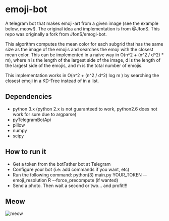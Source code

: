 # emoji-bot

A telegram bot that makes emoji-art from a given image (see the example below, meow!). The original idea and implementation is from @JfonS. This repo was originally a fork from JfonS/emogi-bot.

This algorithm computes the mean color for each subgrid that has the same size as the image of the emojis and searches the emoji with the closest mean color. This can be implemented in a naive way in O(n^2 + (n^2 / d^2) * m), where n is the length of the largest side of the image, d is the length of the largest side of the emojis, and m is the total number of emojis.

This implementation works in O(n^2 + (n^2 / d^2) log m ) by searching the closest emoji in a KD-Tree instead of in a list.

## Dependencies
- python 3.x (python 2.x is not guaranteed to work, python2.6 does not work for
  sure due to argparse)
- pyTelegramBotApi
- pillow
- numpy
- scipy

## How to run it
- Get a token from the botFather bot at Telegram
- Configure your bot (i.e: add commands if you want, etc)
- Run the following command: python(3) main.py YOUR_TOKEN --emoji_resolution R
  --force_precompute (if wanted)
- Send a photo. Then wait a second or two... and profit!!!


## Meow
![meow](https://github.com/srgrr/emoji-bot/blob/master/resources/jero2.jpeg "meow!")
